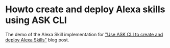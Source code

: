 # Howto create and deploy Alexa skills using ASK CLI

The demo of the Alexa Skill implementation for ["Use ASK CLI to create and deploy Alexa Skills"](http://whatdidilearn.info/2018/07/22/use-ask-cli-to-create-and-deploy-alexa-skills.html) blog post.
